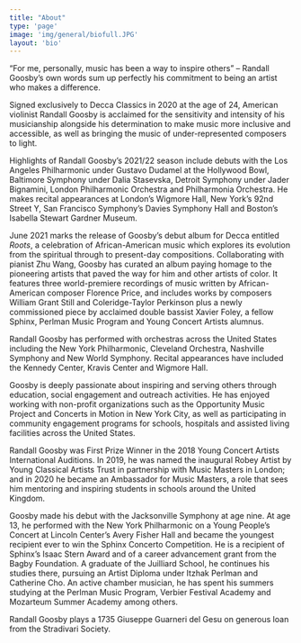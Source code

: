 ```yaml
---
title: "About"
type: 'page'
image: 'img/general/biofull.JPG'
layout: 'bio'
---
```

“For me, personally, music has been a way to inspire others” – Randall Goosby’s own words sum up perfectly his commitment to being an artist who makes a difference.

Signed exclusively to Decca Classics in 2020 at the age of 24, American violinist Randall Goosby is acclaimed for the sensitivity and intensity of his musicianship alongside his determination to make music more inclusive and accessible, as well as bringing the music of under-represented composers to light.

Highlights of Randall Goosby’s 2021/22 season include debuts with the Los Angeles Philharmonic under Gustavo Dudamel at the Hollywood Bowl, Baltimore Symphony under Dalia Stasevska, Detroit Symphony under Jader Bignamini, London Philharmonic Orchestra and Philharmonia Orchestra. He makes recital appearances at London’s Wigmore Hall, New York’s 92nd Street Y, San Francisco Symphony’s Davies Symphony Hall and Boston’s Isabella Stewart Gardner Museum.

June 2021 marks the release of Goosby’s debut album for Decca entitled _Roots_, a celebration of African-American music which explores its evolution from the spiritual through to present-day compositions. Collaborating with pianist Zhu Wang, Goosby has curated an album paying homage to the pioneering artists that paved the way for him and other artists of color. It features three world-premiere recordings of music written by African-American composer Florence Price, and includes works by composers William Grant Still and Coleridge-Taylor Perkinson plus a newly commissioned piece by acclaimed double bassist Xavier Foley, a fellow Sphinx, Perlman Music Program and Young Concert Artists alumnus.

Randall Goosby has performed with orchestras across the United States including the New York Philharmonic, Cleveland Orchestra, Nashville Symphony and New World Symphony. Recital appearances have included the Kennedy Center, Kravis Center and Wigmore Hall.

Goosby is deeply passionate about inspiring and serving others through education, social engagement and outreach activities. He has enjoyed working with non-profit organizations such as the Opportunity Music Project and Concerts in Motion in New York City, as well as participating in community engagement programs for schools, hospitals and assisted living facilities across the United States.

Randall Goosby was First Prize Winner in the 2018 Young Concert Artists International Auditions. In 2019, he was named the inaugural Robey Artist by Young Classical Artists Trust in partnership with Music Masters in London; and in 2020 he became an Ambassador for Music Masters, a role that sees him mentoring and inspiring students in schools around the United Kingdom.

Goosby made his debut with the Jacksonville Symphony at age nine. At age 13, he performed with the New York Philharmonic on a Young People’s Concert at Lincoln Center’s Avery Fisher Hall and became the youngest recipient ever to win the Sphinx Concerto Competition. He is a recipient of Sphinx’s Isaac Stern Award and of a career advancement grant from the Bagby Foundation. A graduate of the Juilliard School, he continues his studies there, pursuing an Artist Diploma under Itzhak Perlman and Catherine Cho. An active chamber musician, he has spent his summers studying at the Perlman Music Program, Verbier Festival Academy and Mozarteum Summer Academy among others.

Randall Goosby plays a 1735 Giuseppe Guarneri del Gesu on generous loan from the Stradivari Society.
